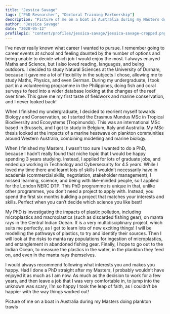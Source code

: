 ```yaml
---
title: "Jessica Savage"
tags: ["PhD Researcher", "Doctoral Training Partnership"]
description: "Picture of me on a boat in Australia during my Masters doing plankton trawls"
author: "Jessica Savage"
date: "2020-05-12"
profilepic: "content/profiles/jessica-savage/jessica-savage-cropped.png"
---
```


I’ve never really known what career I wanted to pursue. I remember going to career events at school and feeling daunted by the number of options and being unable to decide which job I would enjoy the most. I always enjoyed Maths and Science, but I also loved reading, languages, and being outdoors. I decided to study Natural Sciences at the University of Durham, because it gave me a lot of flexibility in the subjects I chose, allowing me to study Maths, Physics, and even German. During my undergraduate, I took part in a volunteering programme in the Philippines, doing fish and coral surveys to feed into a wider database looking at the changes of the reef over time. This gave me my first taste of fieldwork and marine conservation, and I never looked back!


When I finished my undergraduate, I decided to reorient myself towards Biology and Conservation, so I started the Erasmus Mundus MSc in Tropical Biodiversity and Ecosystems (Tropimundo). This was an international MSc based in Brussels, and I got to study in Belgium, Italy and Australia. My MSc thesis looked at the impacts of a marine heatwave on plankton communities around Western Australia, combining modelling and marine biology.


When I finished my Masters, I wasn’t too sure I wanted to do a PhD, because I hadn’t really found that niche topic that I would be happy spending 3 years studying. Instead, I applied for lots of graduate jobs, and ended up working in Technology and Cybersecurity for 4.5 years. While I loved my time there and learnt lots of skills I wouldn’t necessarily have in academia (commercial skills, negotiation, stakeholder management), I missed learning, science, and being with like-minded people, so I applied for the London NERC DTP. This PhD programme is unique in that, unlike other programmes, you don’t need a project to apply with. Instead, you spend the first six months building a project that matches your interests and skills. Perfect when you can’t decide which science you like best!


My PhD is investigating the impacts of plastic pollution, including microplastics and macroplastics (such as discarded fishing gear), on manta rays in the Central Indian Ocean. It is a very multidisciplinary project, which suits me perfectly, as I get to learn lots of new exciting things! I will be modelling the pathways of plastics, to try and identify their sources. Then I will look at the risks to manta ray populations for ingestion of microplastics, and entanglement in abandoned fishing gear. Finally, I hope to go out to the Indian Ocean, to measure the plastics in the water, in the plankton they feed on, and even in the manta rays themselves. 


I would always recommend following what interests you and makes you happy. Had I done a PhD straight after my Masters, I probably wouldn’t have enjoyed it as much as I am now. As much as the decision to work for a few years, and then leave a job that I was very comfortable in, to jump into the unknown was scary, I’m so happy I took the leap of faith, as I couldn’t be happier with the way things worked out! 


Picture of me on a boat in Australia during my Masters doing plankton trawls 